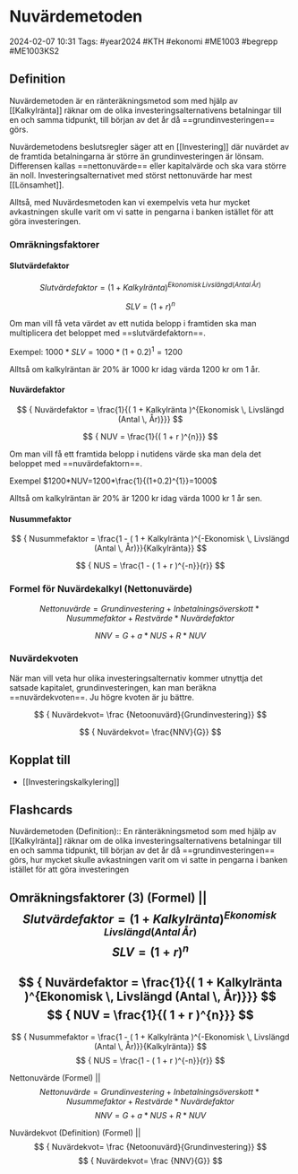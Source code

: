 # Nuvärdemetoden

2024-02-07 10:31
Tags: #year2024 #KTH #ekonomi #ME1003 #begrepp #ME1003KS2

## Definition

Nuvärdemetoden är en ränteräkningsmetod som med hjälp av [[Kalkylränta]] räknar om de olika investeringsalternativens betalningar till en och samma tidpunkt, till början av det år då ==grundinvesteringen== görs.

Nuvärdemetodens beslutsregler säger att en [[Investering]] där nuvärdet av de framtida betalningarna är större än grundinvesteringen är lönsam. Differensen kallas ==nettonuvärde== eller kapitalvärde och ska vara större än noll. Investeringsalternativet med störst nettonuvärde har mest [[Lönsamhet]].

Alltså, med Nuvärdesmetoden kan vi exempelvis veta hur mycket avkastningen skulle varit om vi satte in pengarna i banken istället för att göra investeringen.

### Omräkningsfaktorer

#### Slutvärdefaktor

$$
{ Slutvärdefaktor = ( 1 + Kalkylränta )^{Ekonomisk \, Livslängd (Antal  \, År)}}
$$

$$
{ SLV = ( 1 + r )^{n}}
$$

Om man vill få veta värdet av ett nutida belopp i framtiden ska man multiplicera det beloppet med ==slutvärdefaktorn==.

Exempel: $1000 * SLV = 1000 * (1+0.2)^{1}=1200$

Alltså om kalkylräntan är 20% är 1000 kr idag värda 1200 kr om 1 år.

#### Nuvärdefaktor

$$
{ Nuvärdefaktor =
\frac{1}{( 1 + Kalkylränta )^{Ekonomisk \, Livslängd (Antal  \, År)}}}
$$

$$
{ NUV =
\frac{1}{( 1 + r )^{n}}}
$$

Om man vill få ett framtida belopp i nutidens värde ska man dela det beloppet med ==nuvärdefaktorn==.

Exempel $1200*NUV=1200*\frac{1}{(1+0.2)^{1}}=1000$

Alltså om kalkylräntan är 20% är 1200 kr idag värda 1000 kr 1 år sen.

#### Nusummefaktor

$$
{ Nusummefaktor =
\frac{1 - ( 1 + Kalkylränta )^{-Ekonomisk \, Livslängd (Antal  \, År)}}{Kalkylränta}}
$$

$$
{ NUS =
\frac{1 - ( 1 + r )^{-n}}{r}}
$$

### Formel för Nuvärdekalkyl (Nettonuvärde)

$$
{ Nettonuvärde = Grundinvestering + Inbetalningsöverskott * Nusummefaktor + Restvärde * Nuvärdefaktor }
$$

$$
{ NNV = G + a * NUS + R * NUV }
$$

### Nuvärdekvoten

När man vill veta hur olika investeringsalternativ kommer utnyttja det satsade kapitalet, grundinvesteringen, kan man beräkna ==nuvärdekvoten==. Ju högre kvoten är ju bättre.

$$
{ Nuvärdekvot=
\frac
{Netoonuvärd}{Grundinvestering}}
$$

$$
{ Nuvärdekvot=
\frac{NNV}{G}}
$$

## Kopplat till

- [[Investeringskalkylering]]

## Flashcards

Nuvärdemetoden (Definition):: En ränteräkningsmetod som med hjälp av [[Kalkylränta]] räknar om de olika investeringsalternativens betalningar till en och samma tidpunkt, till början av det år då ==grundinvesteringen== görs, hur mycket skulle avkastningen varit om vi satte in pengarna i banken istället för att göra investeringen

Omräkningsfaktorer (3) (Formel)
||
$$
{ Slutvärdefaktor = ( 1 + Kalkylränta )^{Ekonomisk \, Livslängd (Antal  \, År)}}
$$
$$
{ SLV = ( 1 + r )^{n}}
$$
---
$$
{ Nuvärdefaktor =
\frac{1}{( 1 + Kalkylränta )^{Ekonomisk \, Livslängd (Antal  \, År)}}}
$$
$$
{ NUV =
\frac{1}{( 1 + r )^{n}}}
$$
---
$$
{ Nusummefaktor =
\frac{1 - ( 1 + Kalkylränta )^{-Ekonomisk \, Livslängd (Antal  \, År)}}{Kalkylränta}}
$$
$$
{ NUS =
\frac{1 - ( 1 + r )^{-n}}{r}}
$$

Nettonuvärde (Formel)
||
$$
{ Nettonuvärde = Grundinvestering + Inbetalningsöverskott * Nusummefaktor + Restvärde * Nuvärdefaktor }
$$
$$
{ NNV = G + a * NUS + R * NUV }
$$

Nuvärdekvot (Definition) (Formel)
||
$$
{ Nuvärdekvot=
\frac
{Netoonuvärd}{Grundinvestering}}
$$
$$
{ Nuvärdekvot=
\frac
{NNV}{G}}
$$

